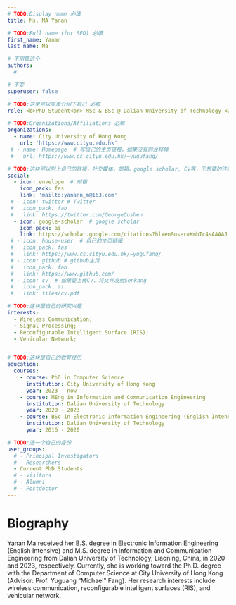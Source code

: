 ```yaml
---
# TODO:Display name 必填
title: Ms. MA Yanan

# TODO:Full name (for SEO) 必填
first_name: Yanan   
last_name: Ma

# 不用管这个
authors:
  # 

# 不变
superuser: false

# TODO:这里可以简单介绍下自己 必填
role: <b>PhD Student<br> MSc & BSc @ Dalian University of Technology </b>

# TODO:Organizations/Affiliations 必填
organizations:
  - name: City University of Hong Kong 
    url: 'https://www.cityu.edu.hk'
 # - name: Homepage  # 写自己的主页链接，如果没有则注释掉
 #   url: https://www.cs.cityu.edu.hk/~yugufang/

# TODO:这块可以附上自己的链接，社交媒体，邮箱，google scholar, CV等，不想要的注释掉即可
social:
  - icon: envelope  # 邮箱
    icon_pack: fas
    link: 'mailto:yanann_m@163.com'
 # - icon: twitter # Twitter
 #   icon_pack: fab  
 #   link: https://twitter.com/GeorgeCushen
  - icon: google-scholar  # google scholar
    icon_pack: ai
    link: https://scholar.google.com/citations?hl=en&user=KmbIc4sAAAAJ
 # - icon: house-user  # 自己的主页链接
 #   icon_pack: fas
 #   link: https://www.cs.cityu.edu.hk/~yugufang/
 # - icon: github # github主页
 #   icon_pack: fab   
 #   link: https://www.github.com/
 # - icon: cv  # 如果要上传CV，将文件发给Senkang
 #   icon_pack: ai
 #   link: files/cv.pdf

# TODO:这块是自己的研究兴趣
interests:
  - Wireless Communication; 
  - Signal Processing; 
  - Reconfigurable Intelligent Surface (RIS); 
  - Vehicular Network; 


# TODO:这块是自己的教育经历
education:
  courses:
    - course: PhD in Computer Science
      institution: City University of Hong Kong
      year: 2023 - now
    - course: MEng in Information and Communication Engineering
      institution: Dalian University of Technology
      year: 2020 - 2023
    - course: BSc in Electronic Information Engineering (English Intensive)
      institution: Dalian University of Technology
      year: 2016 - 2020

# TODO:选一个自己的身份
user_groups:
  # - Principal Investigators
  # - Researchers
  - Current PhD Students
  # - Visitors
  # - Alumni
  # - Postdoctor
---
```

<!-- TODO:写自己的Biography -->
# Biography
<!-- <p style="text-align:justify">  -->
Yanan Ma received her B.S. degree in Electronic Information Engineering (English Intensive) and M.S. degree in Information and Communication Engineering from Dalian University of Technology, Liaoning, China, in 2020 and 2023, respectively. Currently, she is working toward the Ph.D. degree with the Department of Computer Science at City University of Hong Kong (Advisor: Prof. Yuguang “Michael” Fang). Her research interests include wireless communication, reconfigurable intelligent surfaces (RIS), and vehicular network.

